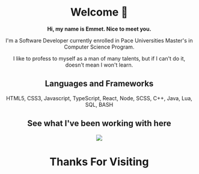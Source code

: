 <h1 align="center">Welcome 👋</h1>

<p align="center"><strong>Hi, my name is Emmet. Nice to meet you.</strong><p>

<p align="center">I'm a Software Developer currently enrolled in Pace Universities Master's in Computer Science Program.</p>
<p align="center">I like to profess to myself as a man of many talents, but if I can't do it, doesn't mean I won't learn.</p>

<h2 align="center">Languages and Frameworks</h2>

<p align="center">HTML5, CSS3, Javascript, TypeScript, React, Node, SCSS, C++, Java, Lua, SQL, BASH</p> 

  <h2 align="center"> See what I've been working with here</h2>
  
<div align="center">  
<a href="https://github.com/anuraghazra/github-readme-stats">
  <img align="center" src="https://github-readme-stats.vercel.app/api/top-langs/?username=Emmet-Allen&theme=tokyonight&layout=compact" />
</a>
 </div>

<h1 align="center">Thanks For Visiting</h1>
